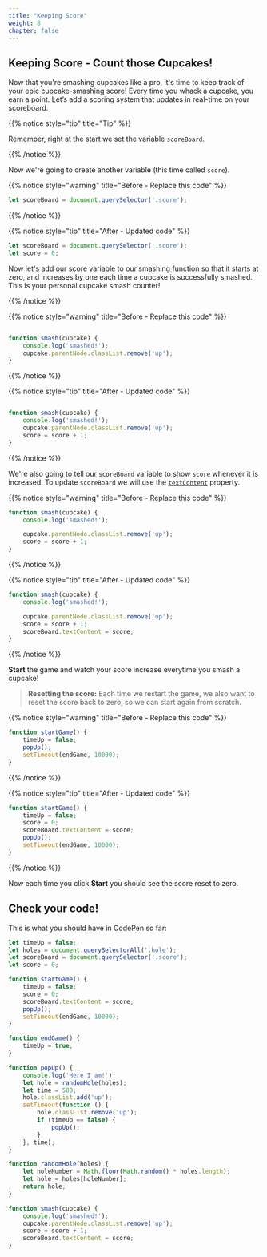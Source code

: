 ```yaml
---
title: "Keeping Score"
weight: 8
chapter: false
---
```


## Keeping Score - Count those Cupcakes!

Now that you're smashing cupcakes like a pro, it's time to keep track of your epic cupcake-smashing score! Every time you whack a cupcake, you earn a point. Let’s add a scoring system that updates in real-time on your scoreboard.

{{% notice style="tip" title="Tip" %}}

Remember, right at the start we set the variable `scoreBoard`.

{{% /notice %}}

Now we're going to create another variable (this time called `score`). 

{{% notice style="warning" title="Before - Replace this code" %}}
```js
let scoreBoard = document.querySelector('.score');

```

{{% /notice %}}

{{% notice style="tip" title="After - Updated code" %}}
```js
let scoreBoard = document.querySelector('.score');
let score = 0;

```
Now let's add our score variable to our smashing function so that it starts at zero, and increases by one each time a cupcake is successfully smashed. This is your personal cupcake smash counter!

{{% /notice %}}

{{% notice style="warning" title="Before - Replace this code" %}}
```js

function smash(cupcake) {
	console.log('smashed!');
	cupcake.parentNode.classList.remove('up');
}
```

{{% /notice %}}

{{% notice style="tip" title="After - Updated code" %}}
```js

function smash(cupcake) {
	console.log('smashed!');
	cupcake.parentNode.classList.remove('up');
	score = score + 1;
}
```
{{% /notice %}}

We're also going to tell our `scoreBoard` variable to show `score` whenever it is increased. To update `scoreBoard` we will use the [`textContent`](https://developer.mozilla.org/en-US/docs/Web/API/Node/textContent) property.

{{% notice style="warning" title="Before - Replace this code" %}}
```js
function smash(cupcake) {
	console.log('smashed!');

	cupcake.parentNode.classList.remove('up');
	score = score + 1;
}
```

{{% /notice %}}

{{% notice style="tip" title="After - Updated code" %}}
```js
function smash(cupcake) {
	console.log('smashed!');

	cupcake.parentNode.classList.remove('up');
	score = score + 1;
	scoreBoard.textContent = score;
}
```
{{% /notice %}}

**Start** the game and watch your score increase everytime you smash a cupcake!

> **Resetting the score:** Each time we restart the game, we also want to reset the score back to zero, so we can start again from scratch.

{{% notice style="warning" title="Before - Replace this code" %}}
```js
function startGame() {
	timeUp = false;
	popUp();
	setTimeout(endGame, 10000);
}
```

{{% /notice %}}

{{% notice style="tip" title="After - Updated code" %}}
```js
function startGame() {
	timeUp = false;
    score = 0;
    scoreBoard.textContent = score;
	popUp();
	setTimeout(endGame, 10000);
}
```
{{% /notice %}}

Now each time you click **Start** you should see the score reset to zero.

## Check your code!

This is what you should have in CodePen so far:

```js {title="js"}
let timeUp = false;
let holes = document.querySelectorAll('.hole');
let scoreBoard = document.querySelector('.score');
let score = 0;

function startGame() {
    timeUp = false;
    score = 0;
    scoreBoard.textContent = score;
    popUp();
    setTimeout(endGame, 10000);
}

function endGame() {
    timeUp = true;
}

function popUp() {
    console.log('Here I am!');
    let hole = randomHole(holes);
    let time = 500;
    hole.classList.add('up');
    setTimeout(function () {
        hole.classList.remove('up');
        if (timeUp == false) {
            popUp();
        }
    }, time);
}

function randomHole(holes) {
    let holeNumber = Math.floor(Math.random() * holes.length);
    let hole = holes[holeNumber];
    return hole;
}

function smash(cupcake) {
    console.log('smashed!');
    cupcake.parentNode.classList.remove('up');
    score = score + 1;
    scoreBoard.textContent = score;
}
```
